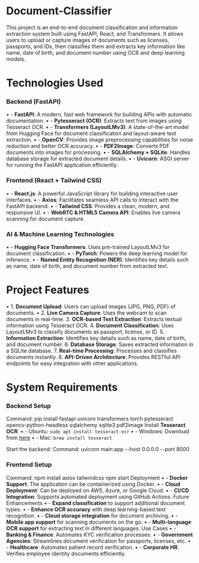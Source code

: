 # Document-Classifier


This project is an end-to-end document classification and information extraction system built using FastAPI, React, and Transformers. It allows users to upload or capture images of documents such as licenses, passports, and IDs, then classifies them and extracts key information like name, date of birth, and document number using OCR and deep learning models.
# Technologies Used
### Backend (FastAPI)
•	- **FastAPI**: A modern, fast web framework for building APIs with automatic documentation.
•	- **Pytesseract (OCR)**: Extracts text from images using Tesseract OCR.
•	- **Transformers (LayoutLMv3)**: A state-of-the-art model from Hugging Face for document classification and layout-aware text extraction.
•	- **OpenCV**: Provides image preprocessing capabilities for noise reduction and better OCR accuracy.
•	- **PDF2Image**: Converts PDF documents into images for processing.
•	- **SQLAlchemy + SQLite**: Handles database storage for extracted document details.
•	- **Uvicorn**: ASGI server for running the FastAPI application efficiently.

### Frontend (React + Tailwind CSS)
•	- **React.js**: A powerful JavaScript library for building interactive user interfaces.
•	- **Axios**: Facilitates seamless API calls to interact with the FastAPI backend.
•	- **Tailwind CSS**: Provides a clean, modern, and responsive UI.
•	- **WebRTC & HTML5 Camera API**: Enables live camera scanning for document capture.

### AI & Machine Learning Technologies
•	- **Hugging Face Transformers**: Uses pre-trained LayoutLMv3 for document classification.
•	- **PyTorch**: Powers the deep learning model for inference.
•	- **Named Entity Recognition (NER)**: Identifies key details such as name, date of birth, and document number from extracted text.

# Project Features
•	1. **Document Upload**: Users can upload images (JPG, PNG, PDF) of documents.
•	2. **Live Camera Capture**: Uses the webcam to scan documents in real-time.
3. **OCR-based Text Extraction**: Extracts textual information using Tesseract OCR.
4. **Document Classification**: Uses LayoutLMv3 to classify documents as passport, license, or ID.
5. **Information Extraction**: Identifies key details such as name, date of birth, and document number.
6. **Database Storage**: Saves extracted information in a SQLite database.
7. **Real-time Processing**: Processes and classifies documents instantly.
8. **API-Driven Architecture**: Provides RESTful API endpoints for easy integration with other applications.

# System Requirements
### Backend Setup
Command:
pip install fastapi uvicorn transformers torch pytesseract opencv-python-headless sqlalchemy sqlite3 pdf2image
Install **Tesseract OCR**:
•	- Ubuntu: `sudo apt install tesseract-ocr`
•	- Windows: Download from [here](https://github.com/tesseract-ocr/tesseract)
•	- Mac: `brew install tesseract`

Start the backend:
Command:
uvicorn main:app --host 0.0.0.0 --port 8000

### Frontend Setup
Command:
npm install axios tailwindcss
npm start
Deployment
•	- **Docker Support**: The application can be containerized using Docker.
•	- **Cloud Deployment**: Can be deployed on AWS, Azure, or Google Cloud.
•	- **CI/CD Integration**: Supports automated deployment using GitHub Actions.
Future Enhancements
•	- **Expand classification** to support additional document types.
•	- **Enhance OCR accuracy** with deep learning-based text recognition.
•	- **Cloud storage integration** for document archiving.
•	- **Mobile app support** for scanning documents on the go.
•	- **Multi-language OCR support** for extracting text in different languages.
Use Cases
•	- **Banking & Finance**: Automates KYC verification processes.
•	- **Government Agencies**: Streamlines document verification for passports, licenses, etc.
•	- **Healthcare**: Automates patient record verification.
•	- **Corporate HR**: Verifies employee identity documents efficiently.
